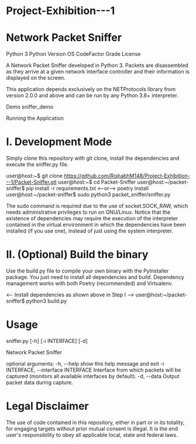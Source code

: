 # Project-Exhibition---1
# Network Packet Sniffer
Python 3
Python Version OS
CodeFactor
Grade License


A Network Packet Sniffer developed in Python 3. Packets are disassembled as they arrive at a given network interface controller and their information is displayed 
on the screen.

This application depends exclusively on the NETProtocols library from version 2.0.0 and above and can be run by any Python 3.8+ interpreter.

Demo
sniffer_demo

Running the Application
# I. Development Mode
Simply clone this repository with git clone, install the dependencies and execute the sniffer.py file.


user@host:~$ git clone https://github.com/RishabhM148/Project-Exhibition---1/Packet-Sniffer.git
user@host:~$ cd Packet-Sniffer
user@host:~/packet-sniffer$ pip install -r requirements.txt <--or--> poetry install
user@host:~/packet-sniffer$ sudo python3 packet_sniffer/sniffer.py


The sudo command is required due to the use of socket.SOCK_RAW, which needs administrative privileges to run on GNU/Linux. Notice that the existence 
of dependencies may require the execution of the interpreter contained in the virtual environment in which the dependencies have been installed 
(if you use one), instead of just using the system interpreter.


# II. (Optional) Build the binary
Use the build.py file to compile your own binary with the PyInstaller package. You just need to install all dependencies and build. 
Dependency management works with both Poetry (recommended) and Virtualenv.


<-- Install dependencies as shown above in Step I -->
user@host:~/packet-sniffer$ python3 build.py


# Usage


sniffer.py [-h] [-i INTERFACE] [-d]

Network Packet Sniffer

optional arguments:
  -h, --help            show this help message and exit
  -i INTERFACE, --interface INTERFACE
                        Interface from which packets will be captured (monitors
                        all available interfaces by default).
  -d, --data            Output packet data during capture.
  
  
# Legal Disclaimer
The use of code contained in this repository, either in part or in its totality, for engaging targets without prior mutual consent is illegal. It is the end user's responsibility to obey all applicable local, state and federal laws.
